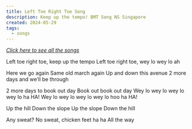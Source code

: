 ```yaml
---
title: Left Toe Right Toe Song
description: Keep up the tempo! BMT Song NS Singapore
created: 2024-05-29
tags:
  - songs
---
```


[*Click here to see all the songs*](/songs)

Left toe right toe, keep up the tempo
Left toe right toe, wey lo wey lo ah

Here we go again
Same old march again
Up and down this avenue
2 more days and we’ll be through

2 more days to book out day
Book out book out day
Wey lo wey lo wey lo wey lo ha HA!
Wey lo wey lo wey lo wey lo hoo ha HA!

Up the hill
Down the slope
Up the slope
Down the hill

Any sweat?
No sweat, chicken feet ha ha
All the way